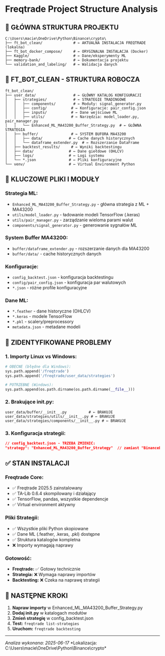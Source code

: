 # Freqtrade Project Structure Analysis

## 📁 **GŁÓWNA STRUKTURA PROJEKTU**

```
C:\Users\macie\OneDrive\Python\Binance\crypto\
├── ft_bot_clean/              # ← AKTUALNA INSTALACJA FREQTRADE (lokalna)
├── ft_bot_docker_compose/     # ← ORYGINALNA INSTALACJA (Docker)
├── Kaggle/                    # ← Dane/eksperymenty ML
├── memory-bank/               # ← Dokumentacja projektu
└── validation_and_labeling/   # ← Walidacja danych
```

## 🎯 **FT_BOT_CLEAN - STRUKTURA ROBOCZA**

```
ft_bot_clean/
├── user_data/                 # ← GŁÓWNY KATALOG KONFIGURACJI
│   ├── strategies/            # ← STRATEGIE TRADINGOWE
│   │   ├── components/        # ← Moduły: signal_generator.py
│   │   ├── config/           # ← Konfiguracje: pair_config.json
│   │   ├── inputs/           # ← Dane wejściowe ML
│   │   ├── utils/            # ← Narzędzia: model_loader.py, pair_manager.py
│   │   └── Enhanced_ML_MA43200_Buffer_Strategy.py  # ← GŁÓWNA STRATEGIA
│   ├── buffer/               # ← SYSTEM BUFORA MA43200
│   │   ├── data/            # ← Cache danych historycznych
│   │   └── dataframe_extender.py  # ← Rozszerzanie DataFrame
│   ├── backtest_results/     # ← Wyniki backtestingu
│   ├── data/                # ← Dane giełdowe (OHLCV)
│   ├── logs/                # ← Logi systemu
│   └── *.json               # ← Pliki konfiguracyjne
└── venv/                    # ← Virtual Environment Python
```

## 🔧 **KLUCZOWE PLIKI I MODUŁY**

### **Strategia ML:**
- `Enhanced_ML_MA43200_Buffer_Strategy.py` - główna strategia z ML + MA43200
- `utils/model_loader.py` - ładowanie modeli TensorFlow (.keras)
- `utils/pair_manager.py` - zarządzanie wieloma parami walut
- `components/signal_generator.py` - generowanie sygnałów ML

### **System Buffer MA43200:**
- `buffer/dataframe_extender.py` - rozszerzanie danych dla MA43200
- `buffer/data/` - cache historycznych danych

### **Konfiguracje:**
- `config_backtest.json` - konfiguracja backtestingu
- `config/pair_config.json` - konfiguracja par walutowych
- `*.json` - różne profile konfiguracyjne

### **Dane ML:**
- `*.feather` - dane historyczne (OHLCV)
- `*.keras` - modele TensorFlow
- `*.pkl` - scalery/preprocessory
- `metadata.json` - metadane modeli

## 🚨 **ZIDENTYFIKOWANE PROBLEMY**

### **1. Importy Linux vs Windows:**
```python
# OBECNE (błędne dla Windows):
sys.path.append('/freqtrade')
sys.path.append('/freqtrade/user_data/strategies')

# POTRZEBNE (Windows):
sys.path.append(os.path.dirname(os.path.dirname(__file__)))
```

### **2. Brakujące __init__.py:**
```
user_data/buffer/__init__.py          # ← BRAKUJE
user_data/strategies/utils/__init__.py # ← BRAKUJE  
user_data/strategies/components/__init__.py # ← BRAKUJE
```

### **3. Konfiguracja strategii:**
```json
// config_backtest.json - TRZEBA ZMIENIĆ:
"strategy": "Enhanced_ML_MA43200_Buffer_Strategy"  // zamiast "BinanceBotSignalStrategy"
```

## ✅ **STAN INSTALACJI**

### **Freqtrade Core:**
- ✅ Freqtrade 2025.5 zainstalowany
- ✅ TA-Lib 0.6.4 skompilowany i działający
- ✅ TensorFlow, pandas, wszystkie dependencje
- ✅ Virtual environment aktywny

### **Pliki Strategii:**
- ✅ Wszystkie pliki Python skopiowane
- ✅ Dane ML (.feather, .keras, .pkl) dostępne
- ✅ Struktura katalogów kompletna
- ❌ Importy wymagają naprawy

### **Gotowość:**
- **Freqtrade:** ✅ Gotowy technicznie
- **Strategia:** ❌ Wymaga naprawy importów
- **Backtesting:** ❌ Czeka na naprawę strategii

## 📝 **NASTĘPNE KROKI**

1. **Napraw importy** w Enhanced_ML_MA43200_Buffer_Strategy.py
2. **Dodaj __init__.py** w katalogach modułów
3. **Zmień strategię** w config_backtest.json
4. **Test:** `freqtrade list-strategies`
5. **Uruchom:** `freqtrade backtesting`

---
*Analiza wykonana: 2025-06-17*
*Lokalizacja: C:\Users\macie\OneDrive\Python\Binance\crypto\* 